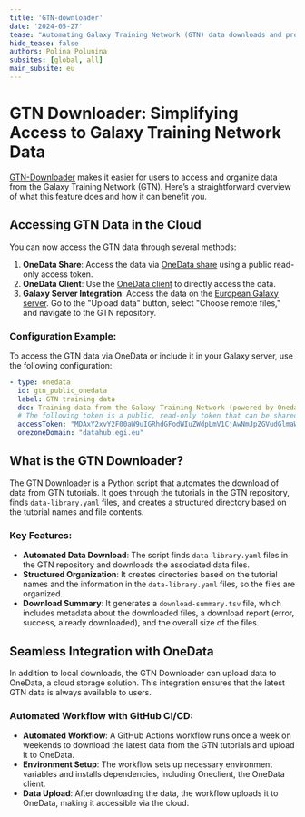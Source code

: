 ```yaml
---
title: 'GTN-downloader'
date: '2024-05-27'
tease: "Automating Galaxy Training Network (GTN) data downloads and providing effortless access to GTN data in a Galaxy instance (powered by the OneData cloud)."
hide_tease: false
authors: Polina Polunina
subsites: [global, all]
main_subsite: eu
---
```


# GTN Downloader: Simplifying Access to Galaxy Training Network Data

[GTN-Downloader](https://github.com/usegalaxy-eu/gtn-downloader) makes it easier for users to access and organize data from the Galaxy Training Network (GTN). Here’s a straightforward overview of what this feature does and how it can benefit you.

## Accessing GTN Data in the Cloud

You can now access the GTN data through several methods:

1. **OneData Share**: Access the data via [OneData share](https://datahub.egi.eu/share/2697e33bd34f1870b0961414b8c77753chf583) using a public read-only access token.
2. **OneData Client**: Use the [OneData client](https://www.onedata.org/#/home/documentation/21.02/user-guide/oneclient.html) to directly access the data.
3. **Galaxy Server Integration**: Access the data on the [European Galaxy server](https://usegalaxy.eu/). Go to the "Upload data" button, select "Choose remote files," and navigate to the GTN repository.

### Configuration Example:
To access the GTN data via OneData or include it in your Galaxy server, use the following configuration:
```yaml
- type: onedata
  id: gtn_public_onedata
  label: GTN training data
  doc: Training data from the Galaxy Training Network (powered by Onedata)
  # The following token is a public, read-only token that can be shared.
  accessToken: "MDAxY2xvY2F00aW9uIGRhdGFodWIuZWdpLmV1CjAwNmJpZGVudGlmaWVyIDIvbm1kL3Vzci00yNmI4ZTZiMDlkNDdjNGFkN2E3NTU00YzgzOGE3MjgyY2NoNTNhNS9hY3QvMGJiZmY1NWU4NDRiMWJjZGEwNmFlODViM2JmYmRhNjRjaDU00YjYKMDAxNmNpZCBkYXRhLnJlYWRvbmx5CjAwNDljaWQgZGF00YS5wYXRoID00gTHpaa1pUTTROMkl4WmpjMllXVmpOMlU00WWpreU5XWmtNV00ZpT1RKbU1ETXlZMmhoWTJReAowMDJmc2lnbmF00dXJlIIQvnXp01Oey02LnaNwEkFJAyArzhHN8SlXSYFsBbSkqdqCg"
  onezoneDomain: "datahub.egi.eu"
```

## What is the GTN Downloader?

The GTN Downloader is a Python script that automates the download of data from GTN tutorials. It goes through the tutorials in the GTN repository, finds `data-library.yaml` files, and creates a structured directory based on the tutorial names and file contents.

### Key Features:
- **Automated Data Download**: The script finds `data-library.yaml` files in the GTN repository and downloads the associated data files.
- **Structured Organization**: It creates directories based on the tutorial names and the information in the `data-library.yaml` files, so the files are organized.
- **Download Summary**: It generates a `download-summary.tsv` file, which includes metadata about the downloaded files, a download report (error, success, already downloaded), and the overall size of the files.

## Seamless Integration with OneData

In addition to local downloads, the GTN Downloader can upload data to OneData, a cloud storage solution. This integration ensures that the latest GTN data is always available to users.

### Automated Workflow with GitHub CI/CD:
- **Automated Workflow**: A GitHub Actions workflow runs once a week on weekends to download the latest data from the GTN tutorials and upload it to OneData.
- **Environment Setup**: The workflow sets up necessary environment variables and installs dependencies, including Oneclient, the OneData client.
- **Data Upload**: After downloading the data, the workflow uploads it to OneData, making it accessible via the cloud.